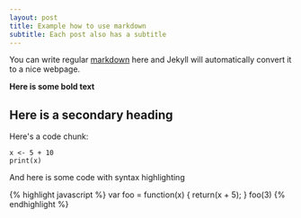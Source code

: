 ```yaml
---
layout: post
title: Example how to use markdown
subtitle: Each post also has a subtitle
---
```


You can write regular [markdown](http://en.wikipedia.org/wiki/Markdown) here and Jekyll will automatically convert it to a nice webpage.

**Here is some bold text**

## Here is a secondary heading

Here's a code chunk:

~~~
x <- 5 + 10
print(x)
~~~

And here is some code with syntax highlighting

{% highlight javascript %}
var foo = function(x) {
  return(x + 5);
}
foo(3)
{% endhighlight %}
